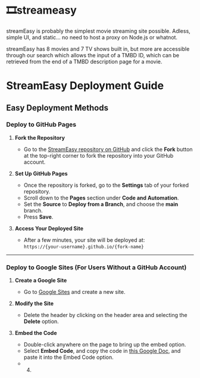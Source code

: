 # 🎞️streameasy
streamEasy is probably the simplest movie streaming site possible. 
Adless, simple UI, and static... no need to host a proxy on Node.js or whatnot.

streamEasy has 8 movies and 7 TV shows built in, but more are accessible through our search which allows the input of a TMBD ID, which can be retrieved from the end of a TMBD description page for a movie.

# StreamEasy Deployment Guide

## Easy Deployment Methods

### Deploy to GitHub Pages
1. **Fork the Repository**
   - Go to the [StreamEasy repository on GitHub](https://github.com/your-username/streameasy) and click the **Fork** button at the top-right corner to fork the repository into your GitHub account.

2. **Set Up GitHub Pages**
   - Once the repository is forked, go to the **Settings** tab of your forked repository.
   - Scroll down to the **Pages** section under **Code and Automation**.
   - Set the **Source** to **Deploy from a Branch**, and choose the **main** branch.
   - Press **Save**.

3. **Access Your Deployed Site**
   - After a few minutes, your site will be deployed at:  
     `https://{your-username}.github.io/{fork-name}`

---

### Deploy to Google Sites (For Users Without a GitHub Account)
1. **Create a Google Site**
   - Go to [Google Sites](https://sites.google.com) and create a new site.

2. **Modify the Site**
   - Delete the header by clicking on the header area and selecting the **Delete** option.
   
3. **Embed the Code**
   - Double-click anywhere on the page to bring up the embed option.
   - Select **Embed Code**, and copy the code in [this Google Doc](https://docs.google.com/document/d/1BmnW7TuDSONOdxSORO7QHKulBxeS5ndoHIf4PkXW5AM/edit?tab=t.ezsrkortvxy), and paste it into the Embed Code option.
   - 4. 

  
